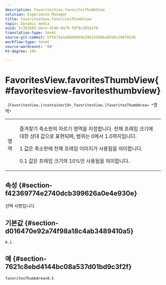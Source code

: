 ```yaml
---
description: FavoritesView.favoritesThumbView
solution: Experience Manager
title: FavoritesView.favoritesThumbView
topic: Dynamic media
uuid: 5c362eb3-dece-4546-8a79-fd79c2852a78
translation-type: tm+mt
source-git-commit: bf5873e5a6bdb859e19b15584ba85e9c106f853b
workflow-type: tm+mt
source-wordcount: '56'
ht-degree: 10%

---
```



# FavoritesView.favoritesThumbView{#favoritesview-favoritesthumbview}

` [FavoritesView.|<containerId>_favoritesView.]favoritesThumbArea= *`영역`*`

<table id="table_2B109D2F91E64B5382B31921C3780FA5"> 
 <tbody> 
  <tr> 
   <td colname="col1"> <p><span class="codeph"><span class="varname"> 영역</span></span> </p> </td> 
   <td colname="col2"> <p> 즐겨찾기 축소판의 자르기 영역을 지정합니다. 전체 프레임 크기에 대한 상대 값으로 표현되며, 범위는 <span class="codeph"> 0</span>에서 <span class="codeph"> 1.0</span>까지입니다. </p> <p><span class="codeph"> 1</span> 값은 축소판에 전체 프레임 이미지가 사용됨을 의미합니다. </p> <p><span class="codeph"> 0.1</span> 값은 프레임 크기의 10%만 사용됨을 의미합니다. </p> </td> 
  </tr> 
 </tbody> 
</table>

## 속성 {#section-f42369774e2740dcb399626a0e4e930e}

선택 사항입니다.

## 기본값 {#section-d016470e92a74f98a18c4ab3489410a5}

`0.1`

## 예 {#section-7621c8ebd4144bc08a537d01bd9c3f2f}

`favoritesThumbArea=0.5`
